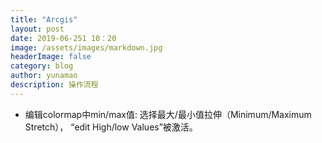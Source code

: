 ```yaml
---
title: "Arcgis"
layout: post
date: 2019-06-251 10：20
image: /assets/images/markdown.jpg
headerImage: false
category: blog
author: yunamao
description: 操作流程
---
```



- 编辑colormap中min/max值:
选择最大/最小值拉伸（Minimum/Maximum Stretch）， “edit High/low Values”被激活。
